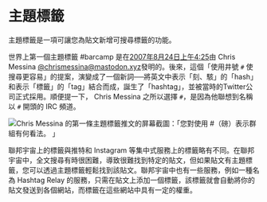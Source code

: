 # 主題標籤

主題標籤是一項可讓您為貼文新增可搜尋標籤的功能。

世界上第一個主題標籤 #barcamp 是在[2007年8月24日上午4:25](https://twitter.com/chrismessina/status/223115412?lang=en)由 Chris Messina [@chrismessina@mastodon.xyz](https://mastodon.xyz/@chrismessina)發明的。後來，這個「使用井號 `#` 使搜尋更容易」的提案，演變成了一個新詞──將英文中表示「刻、駭」的「hash」和表示「標籤」的「tag」結合而成，誕生了「hashtag」，並被當時的Twitter公司正式採用。順便提一下， Chris Messina 之所以選擇 `#`，是因為他聯想到名稱以 `#` 開頭的 IRC 頻道。

![Chris Messina 的第一條主題標籤推文的屏幕截圖：「您對使用 #（磅）表示群組有何看法。 」](/img/docs/for-users/features/hashtag/1.ja.png)

聯邦宇宙上的標籤與推特和 Instagram 等集中式服務上的標籤略有不同。在聯邦宇宙中，全文搜尋有時很困難，導致很難找到特定的貼文，但如果貼文有主題標籤，您可以透過主題標籤輕鬆找到該貼文。聯邦宇宙中也有一些服務，例如一種名為 Hashtag Relay 的服務，只需在貼文上添加一個標籤，該標籤就會自動將你的貼文發送到各個網站，而標籤在這些網站中具有一定的權重。
